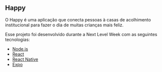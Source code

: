 ## Happy

O Happy é uma aplicação que conecta pessoas à casas de acolhimento institucional para fazer o dia de muitas crianças mais feliz.

Esse projeto foi desenvolvido durante a Next Level Week com as seguintes tecnologias:

- [Node.js](https://nodejs.org/en/)
- [React](https://reactjs.org)
- [React Native](https://reactnative.dev)
- [Expo](https://expo.io/)
